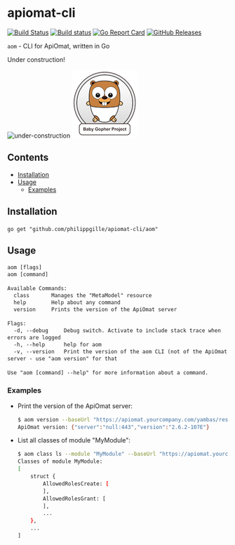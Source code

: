 # apiomat-cli

[![Build Status](https://travis-ci.org/philippgille/apiomat-cli.svg?branch=master)](https://travis-ci.org/philippgille/apiomat-cli) [![Build status](https://ci.appveyor.com/api/projects/status/3g9bdop31x0q2kmy/branch/master?svg=true)](https://ci.appveyor.com/project/philippgille/apiomat-cli/branch/master) [![Go Report Card](https://goreportcard.com/badge/github.com/philippgille/apiomat-cli)](https://goreportcard.com/report/github.com/philippgille/apiomat-cli) [![GitHub Releases](https://img.shields.io/github/release/philippgille/apiomat-cli.svg)](https://github.com/philippgille/apiomat-cli/releases)

`aom` - CLI for ApiOmat, written in Go

Under construction!

<img src="https://octodex.github.com/images/constructocat2.jpg" alt="under-construction" width="150"/> [![baby-gopher](https://raw.githubusercontent.com/drnic/babygopher-site/gh-pages/images/babygopher-badge.png)](http://www.babygopher.org)

## Contents

- [Installation](#installation)
- [Usage](#usage)
    - [Examples](#examples)

## Installation

`go get "github.com/philippgille/apiomat-cli/aom"`

## Usage

```
aom [flags]
aom [command]

Available Commands:
  class       Manages the "MetaModel" resource
  help        Help about any command
  version     Prints the version of the ApiOmat server

Flags:
  -d, --debug     Debug switch. Activate to include stack trace when errors are logged
  -h, --help      help for aom
  -v, --version   Print the version of the aom CLI (not of the ApiOmat server - use "aom version" for that

Use "aom [command] --help" for more information about a command.
```

### Examples

- Print the version of the ApiOmat server:
    ```bash
    $ aom version --baseUrl "https://apiomat.yourcompany.com/yambas/rest"
    ApiOmat version: {"server":"null:443","version":"2.6.2-107E"}
    ```
- List all classes of module "MyModule":
    ```bash
    $ aom class ls --module "MyModule" --baseUrl "https://apiomat.yourcompany.com/yambas/rest" --username "john" --password "secret"
    Classes of module MyModule:
    [
        struct {
            AllowedRolesCreate: [
            ],
            AllowedRolesGrant: [
            ],
            ...
        },
        ...
    ]
    ```
